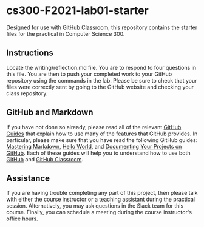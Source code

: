 
# cs300-F2021-lab01-starter

Designed for use with [GitHub Classroom](https://classroom.github.com/), this repository contains the starter files for the practical in Computer Science 300.


## Instructions

Locate the writing/reflection.md file. You are to respond to four questions in this file. You are then to push your completed work to your GitHub repository using the commands in the lab. Please be sure to check that your files were correctly sent by going to the GitHub website and checking your class repository.


## GitHub and Markdown

If you have not done so already, please read all of the relevant [GitHub Guides](https://guides.github.com/) that explain how to use many of the features that GitHub provides. In particular, please make sure that you have read the following GitHub guides: [Mastering Markdown](https://guides.github.com/features/mastering-markdown/), [Hello World](https://guides.github.com/activities/hello-world/), and [Documenting Your Projects on GitHub](https://guides.github.com/features/wikis/). Each of these guides will help you to understand how to use both [GitHub](http://github.com) and [GitHub Classroom](https://classroom.github.com/).


## Assistance

If you are having trouble completing any part of this project, then please talk with either the course instructor or a teaching assistant during the practical session. Alternatively, you may ask questions in the Slack team for this course. Finally, you can schedule a meeting during the course instructor's office hours.

